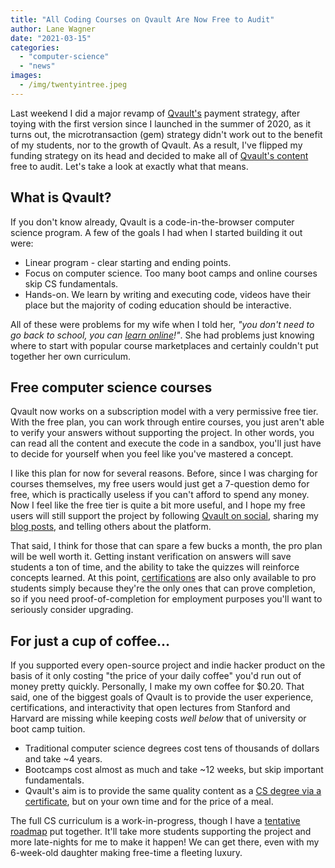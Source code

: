 ```yaml
---
title: "All Coding Courses on Qvault Are Now Free to Audit"
author: Lane Wagner
date: "2021-03-15"
categories: 
  - "computer-science"
  - "news"
images:
  - /img/twentyintree.jpeg
---
```


Last weekend I did a major revamp of [Qvault's](https://qvault.io/) payment strategy, after toying with the first version since I launched in the summer of 2020, as it turns out, the microtransaction (gem) strategy didn't work out to the benefit of my students, nor to the growth of Qvault. As a result, I've flipped my funding strategy on its head and decided to make all of [Qvault's content](https://qvault.io/) free to audit. Let's take a look at exactly what that means.

## What is Qvault?

If you don't know already, Qvault is a code-in-the-browser computer science program. A few of the goals I had when I started building it out were:

- Linear program - clear starting and ending points.
- Focus on computer science. Too many boot camps and online courses skip CS fundamentals.
- Hands-on. We learn by writing and executing code, videos have their place but the majority of coding education should be interactive.

All of these were problems for my wife when I told her, _"you don't need to go back to school, you can [learn online](https://qvault.io/2020/11/18/comprehensive-guide-to-learn-computer-science-online/)!"_. She had problems just knowing where to start with popular course marketplaces and certainly couldn't put together her own curriculum.

## Free computer science courses

Qvault now works on a subscription model with a very permissive free tier. With the free plan, you can work through entire courses, you just aren't able to verify your answers without supporting the project. In other words, you can read all the content and execute the code in a sandbox, you'll just have to decide for yourself when you feel like you've mastered a concept.

I like this plan for now for several reasons. Before, since I was charging for courses themselves, my free users would just get a 7-question demo for free, which is practically useless if you can't afford to spend any money. Now I feel like the free tier is quite a bit more useful, and I hope my free users will still support the project by following [Qvault on social](https://twitter.com/q_vault), sharing my [blog posts](https://qvault.io/articles/), and telling others about the platform.

That said, I think for those that can spare a few bucks a month, the pro plan will be well worth it. Getting instant verification on answers will save students a ton of time, and the ability to take the quizzes will reinforce concepts learned. At this point, [certifications](https://qvault.io/2020/12/15/guide-to-certificate-in-computer-science/) are also only available to pro students simply because they're the only ones that can prove completion, so if you need proof-of-completion for employment purposes you'll want to seriously consider upgrading.

## For just a cup of coffee...

If you supported every open-source project and indie hacker product on the basis of it only costing "the price of your daily coffee" you'd run out of money pretty quickly. Personally, I make my own coffee for $0.20. That said, one of the biggest goals of Qvault is to provide the user experience, certifications, and interactivity that open lectures from Stanford and Harvard are missing while keeping costs _well below_ that of university or boot camp tuition.

- Traditional computer science degrees cost tens of thousands of dollars and take ~4 years.
- Bootcamps cost almost as much and take ~12 weeks, but skip important fundamentals.
- Qvault's aim is to provide the same quality content as a [CS degree via a certificate](https://qvault.io/2020/12/02/difference-between-certificate-or-degree-in-2021/), but on your own time and for the price of a meal.

The full CS curriculum is a work-in-progress, though I have a [tentative roadmap](https://github.com/qvault/curriculum) put together. It'll take more students supporting the project and more late-nights for me to make it happen! We can get there, even with my 6-week-old daughter making free-time a fleeting luxury.
